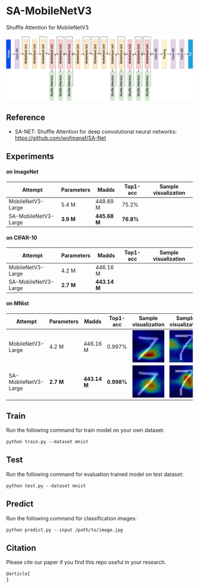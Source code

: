# SA-MobileNetV3
Shuffle Attention for MobileNetV3

![model arch](assets/model_arch.png)

## Reference
- SA-NET: Shuffle Attention for deep convolutional neural networks: https://github.com/wofmanaf/SA-Net

## Experiments

#### on ImageNet

Attempt | Parameters | Madds | Top1-acc | Sample visualization |
--- | --- | --- | --- | --- |
MobileNetV3-Large | 5.4 M | 448.69 M | 75.2%  | 
SA-MobileNetV3-Large | **3.9 M** | **445.68 M** | **76.8%** |

#### on CIFAR-10

Attempt | Parameters | Madds | Top1-acc | Sample visualization |
--- | --- | --- | --- | --- |
MobileNetV3-Large| 4.2 M | 446.16 M |  |
SA-MobileNetV3-Large | **2.7 M** | **443.14 M** |  |

#### on MNist

Attempt | Parameters | Madds | Top1-acc | Sample visualization | Sample visualization |
--- | --- | --- | --- | --- | --- |
MobileNetV3-Large | 4.2 M | 446.16 M | 0.997% | ![model arch](assets/mobilenetv3/7.jpg) | ![model arch](assets/mobilenetv3/7_2.jpg) ||
SA-MobileNetV3-Large | **2.7 M** | **443.14 M** | **0.998%** |![model arch](assets/sa-mobilenetv3/7.jpg) | ![model arch](assets/sa-mobilenetv3/7_2.jpg) ||

## Train

Run the following command for train model on your own dataset:
```
python train.py --dataset mnist 
```

## Test

Run the following command for evaluation trained model on test dataset:
```
python test.py --dataset mnist
```

## Predict

Run the following command for classification images:
```
python predict.py --input /path/to/image.jpg 
```


## Citation
Please cite our paper if you find this repo useful in your research.
```
@article{
}
```